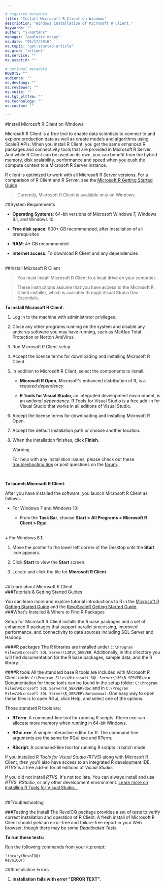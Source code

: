 ```yaml
---

# required metadata
title: "Install Microsoft R Client on Windows"
description: "Windows installation of Microsoft R Client."
keywords: ""
author: "j-martens"
manager: "paulette.mckay"
ms.date: "05/17/2016"
ms.topic: "get-started-article"
ms.prod: "rclient"
ms.service: ""
ms.assetid: ""

# optional metadata
ROBOTS: ""
audience: ""
ms.devlang: ""
ms.reviewer: ""
ms.suite: ""
ms.tgt_pltfrm: ""
ms.technology: ""
ms.custom: ""

---
```


#Install Microsoft R Client on Windows

Microsoft R Client is a free tool to enable data scientists to connect to and explore production data as well as create models and algorithms using ScaleR APIs.  When you install R Client, you get the same enhanced R packages and connectivity tools that are provided in Microsoft R Server. And while R Client can be used on its own, you can benefit from the hybrid memory, disk scalability, performance and speed when you push the compute context to a Microsoft R Server instance. 

R client is optimized to work with all Microsoft R Server versions. For a comparison of R Client and R Server, see the [Microsoft R Getting Started Guide](microsoft-r-getting-started.md)

>Currently, Microsoft R Client is available only on Windows.

##System Requirements

+ **Operating Systems**:   64-bit versions of Microsoft Windows 7, Windows 8.1, and Windows 10

+ **Free disk space**: 600+ GB recommended, after installation of all prerequisites       

+ **RAM**: 4+ GB recommended

+ **Internet access**:  To download R Client and any dependencies     

<br>
##Install Microsoft R Client

>You must install Microsoft R Client to a local drive on your computer. 

>These instructions assume that you have access to the Microsoft R Client installer, which is available through Visual Studio Dev Essentials.

**To install Microsoft R Client**:

1. Log in to the machine with administrator privileges.

1. Close any other programs running on the system and disable any antivirus software you may have running, such as McAfee Total Protection or Norton AntiVirus.

1. Run Microsoft R Client setup.

1. Accept the license terms for downloading and installing Microsoft R Client.

1. In addition to Microsoft R Client, select the components to install. 
   + **Microsoft R Open**, Microsoft's enhanced distribution of R, is a _required dependency_. 
   
   + **R Tools for Visual Studio**, an integrated development environment, is an _optional dependency_. R Tools for Visual Studio is a free add-in for Visual Studio that works in all editions of Visual Studio. 

1. Accept the license terms for downloading and installing Microsoft R Open.

1. Accept the default installation path or choose another location.

1. When the installation finishes, click **Finish**.  

   >[!WARNING]
   >For help with any installation issues, please check out these [troubleshooting tips](#troubleshooting) or post questions on the [forum](https://social.msdn.microsoft.com/Forums/en-US/home?forum=microsoftr).

<!--1. Setup of the R components used by Microsoft R Client requires an Internet connection for access to files that are provided either on the Microsoft Download Center or another trusted site. If you are performing an offline install, Microsoft R Client cannot access the links for installing required R components. To avoid this problem, you can download a copy of the installers locally and complete setup as described here:

   1. Pause the Microsoft R Client setup wizard without closing it.

    [!INCLUDE] setup should display a dialog box with links to the installers for the required components.

    On opening the link, download begins immediately. By default installers are saved to the Downloads folder.
    System_CAPS_ICON_tip.jpg Tip

    Microsoft R Open for R Server

    http://go.microsoft.com/fwlink/?LinkId=733805&lcid=1033

1. On the **Ready to Install** page, verify your selections. Click **Install**.
-->

<br>

**To launch Microsoft R Client**:

After you have installed the software, you launch Microsoft R Client as follows.

+ For Windows 7 and Windows 10:

  + From the **Task Bar**, choose **Start > All Programs > Microsoft R Client > Rgui**.

<br>
+ For Windows 8.1:

  1. Move the pointer to the lower left corner of the Desktop until the **Start** icon appears.
  
  1. Click **Start** to view the **Start** screen.

  1. Locate and click the tile for **Microsoft R Client**.

<br>
##Learn about Microsoft R Client
<br>
###Tutorials & Getting Started Guides

You can learn more and explore tutorial introductions to R in the [Microsoft R Getting Started Guide](microsoft-r-getting-started.md) and the [RevoScaleR Getting Started Guide](scaler-getting-started.md).
<br>
###What's Installed & Where to Find R Packages

Setup for Microsoft R Client installs the R base packages and a set of enhanced R packages that support parallel processing, improved performance, and connectivity to data sources including SQL Server and Hadoop.

####R packages
The R libraries are installed under `C:\Program Files\Microsoft SQL Server\130\R_SERVER`. Additionally, in this directory you will find documentation for the R base packages, sample data, and the R library.

####R tools
All the standard base R tools are included with Microsoft R Client under `C:\Program Files\Microsoft SQL Server\130\R_SERVER\bin`. Documentation for these tools can be found in the setup folder: `C:\Program Files\Microsoft SQL Server\R_SERVER\doc` and in `C:\Program Files\Microsoft SQL Server\R_SERVER\doc\manual`. One easy way to open these files is to open RGui, click Help, and select one of the options. 

Those standard R tools are:

+ **RTerm**: A command-line tool for running R scripts. Rterm.exe can allocate more memory when running in 64-bit Windows.

+ **RGui.exe**: A simple interactive editor for R. The command-line arguments are the same for RGui.exe and RTerm.

+ **RScript**: A command-line tool for running R scripts in batch mode.

If you installed _R Tools for Visual Studio (RTVS)_ along with Microsoft R Client, then you'll also have access to an integrated R development IDE. _RTVS_ is a free add-in for all editions of _Visual Studio_.

If you did not install _RTVS_, it's not too late. You can always install and use _RTVS_, _RStudio_, or any other development environment. [Learn more on installing R Tools for Visual Studio...](https://msdn.microsoft.com/en-us/library/mt721271.aspx#Anchor_1)

<br>
##Troubleshooting

###Testing the Install
The RevoIOQ package provides a set of tests to verify correct installation and operation of R Client. A fresh install of Microsoft R Client should yield an error-free and failure-free report in your Web browser, though there may be some _Deactivated Tests_.

**To run these tests:**

Run the following commands from your `R` prompt:

	library(RevoIOQ)
	RevoIOQ()

###Installation Errors

1. **Installation fails with error "ERROR TEXT".**